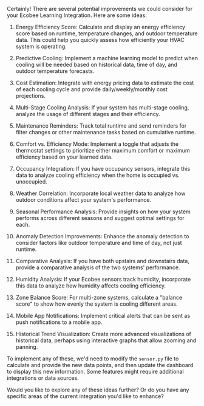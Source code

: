 Certainly! There are several potential improvements we could consider for your Ecobee Learning Integration. Here are some ideas:

1. Energy Efficiency Score:
   Calculate and display an energy efficiency score based on runtime, temperature changes, and outdoor temperature data. This could help you quickly assess how efficiently your HVAC system is operating.

2. Predictive Cooling:
   Implement a machine learning model to predict when cooling will be needed based on historical data, time of day, and outdoor temperature forecasts.

3. Cost Estimation:
   Integrate with energy pricing data to estimate the cost of each cooling cycle and provide daily/weekly/monthly cost projections.

4. Multi-Stage Cooling Analysis:
   If your system has multi-stage cooling, analyze the usage of different stages and their efficiency.

5. Maintenance Reminders:
   Track total runtime and send reminders for filter changes or other maintenance tasks based on cumulative runtime.

6. Comfort vs. Efficiency Mode:
   Implement a toggle that adjusts the thermostat settings to prioritize either maximum comfort or maximum efficiency based on your learned data.

7. Occupancy Integration:
   If you have occupancy sensors, integrate this data to analyze cooling efficiency when the home is occupied vs. unoccupied.

8. Weather Correlation:
   Incorporate local weather data to analyze how outdoor conditions affect your system's performance.

9. Seasonal Performance Analysis:
   Provide insights on how your system performs across different seasons and suggest optimal settings for each.

10. Anomaly Detection Improvements:
    Enhance the anomaly detection to consider factors like outdoor temperature and time of day, not just runtime.

11. Comparative Analysis:
    If you have both upstairs and downstairs data, provide a comparative analysis of the two systems' performance.

12. Humidity Analysis:
    If your Ecobee sensors track humidity, incorporate this data to analyze how humidity affects cooling efficiency.

13. Zone Balance Score:
    For multi-zone systems, calculate a "balance score" to show how evenly the system is cooling different areas.

14. Mobile App Notifications:
    Implement critical alerts that can be sent as push notifications to a mobile app.

15. Historical Trend Visualization:
    Create more advanced visualizations of historical data, perhaps using interactive graphs that allow zooming and panning.

To implement any of these, we'd need to modify the `sensor.py` file to calculate and provide the new data points, and then update the dashboard to display this new information. Some features might require additional integrations or data sources.

Would you like to explore any of these ideas further? Or do you have any specific areas of the current integration you'd like to enhance?